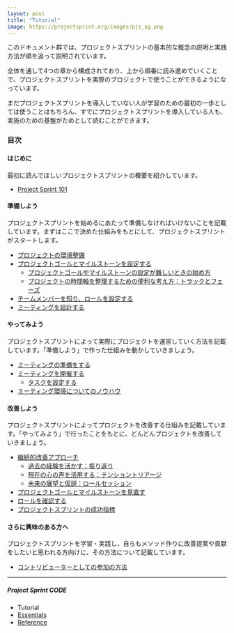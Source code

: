 ```yaml
---
layout: post
title: "Tutorial"
image: https://projectsprint.org/images/pjs_og.png
---
```


このドキュメント群では、プロジェクトスプリントの基本的な概念の説明と実践方法が順を追って説明されています。

全体を通して4つの章から構成されており、上から順番に読み進めていくことで、プロジェクトスプリントを実際のプロジェクトで使うことができるようになっています。

まだプロジェクトスプリントを導入していない人が学習のための最初の一歩としては使うことはもちろん、すでにプロジェクトスプリントを導入している人も、実施のための基盤がためとして読むことができます。

### 目次

#### はじめに
最初に読んでほしいプロジェクトスプリントの概要を紹介しています。

  - [Project Sprint 101](section1-1.md)

#### 準備しよう
プロジェクトスプリントを始めるにあたって準備しなければいけないことを記載しています。まずはここで決めた仕組みをもとにして、プロジェクトスプリントがスタートします。

- [プロジェクトの環境整備](section2-0.md)
- [プロジェクトゴールとマイルストーンを設定する](section2-1.md)
  - [プロジェクトゴールやマイルストーンの設定が難しいときの始め方](section2-1-1.md)
  - [プロジェクトの時間軸を整理するための便利な考え方：トラックとフェーズ](section2-1-2.md)
- [チームメンバーを知り、ロールを設定する](section2-2.md)
- [ミーティングを設計する](section2-3.md)

#### やってみよう
プロジェクトスプリントによって実際にプロジェクトを運営していく方法を記載しています。「準備しよう」で作った仕組みを動かしていきましょう。

- [ミーティングの準備をする](section3-1.md)
- [ミーティングを開催する](section3-2.md)
  - [タスクを設定する](section3-2-1.md)
- [ミーティング環境についてのノウハウ](section3-3.md)

#### 改善しよう
プロジェクトスプリントによってプロジェクトを改善する仕組みを記載しています。「やってみよう」で行ったことをもとに、どんどんプロジェクトを改善していきましょう。

- [継続的改善アプローチ](section4-1.md)
  - [過去の経験を活かす：振り返り](section4-1-1.md)
  - [現在の心の声を活用する：テンショントリアージ](section4-1-2.md)
  - [未来の展望と仮説：ロールセッション](section4-1-3.md)
- [プロジェクトゴールとマイルストーンを見直す](section4-2.md)
- [ロールを確認する](section4-3.md)
- [プロジェクトスプリントの成功指標](section4-4.md)

#### さらに興味のある方へ
プロジェクトスプリントを学習・実践し、自らもメソッド作りに改善提案や貢献をしたいと思われる方向けに、その方法について記載しています。

- [コントリビューターとしての参加の方法](https://projectsprint.org/contributing.html)

---

##### Project Sprint CODE
- Tutorial
- [Essentials](../essentials.md)
- [Reference](../reference.md)
